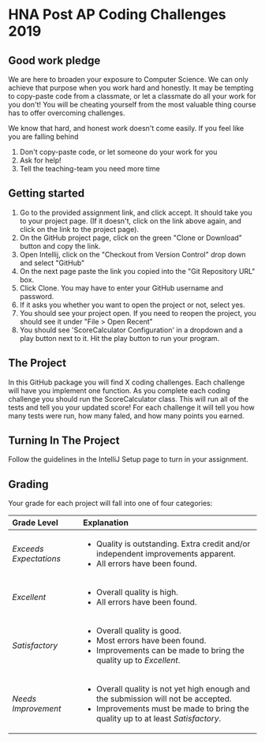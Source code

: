 HNA Post AP Coding Challenges 2019
=========
Good work pledge
-----
We are here to broaden your exposure to Computer Science. We can only achieve that purpose when you work hard and honestly. It may be tempting to copy-paste code from a classmate, or let a classmate do all your work for you don't! You will be cheating yourself from the most valuable thing course has to offer overcoming challenges.

We know that hard, and honest work doesn't come easily. If you feel like you are falling behind

1. Don't copy-paste code, or let someone do your work for you
2. Ask for help!
3. Tell the teaching-team you need more time 

Getting started
-----
1. Go to the provided assignment link, and click accept. It should take you to your project page. (If it doesn't, click on the link above again, and click on the link to the project page).
2. On the GitHub project page, click on the green "Clone or Download" button and copy the link.
3. Open Intellij, click on the "Checkout from Version Control" drop down and select "GitHub"
4. On the next page paste the link you copied into the "Git Repository URL" box.
5. Click Clone. You may have to enter your GitHub username and password.
6. If it asks you whether you want to open the project or not, select yes.
7. You should see your project open. If you need to reopen the project, you should see it under "File > Open Recent"
8.  You should see 'ScoreCalculator Configuration' in a dropdown and a play button next to it. Hit the play button to run your program.

The Project
-----
In this GitHub package you will find X coding challenges. Each challenge will have you implement one function. As you complete each coding challenge you should run the ScoreCalculator class. This will run all of the tests and tell you your updated score! For each challenge it will tell you how many tests were run, how many faled, and how many points you earned. 

Turning In The Project
-----
Follow the guidelines in the IntelliJ Setup page to turn in your assignment. 

Grading
-----
Your grade for each project will fall into one of four categories:

| Grade Level         | Explanation |
| :------------------ |:----------- |
| *Exceeds Expectations*        | <ul><li>Quality is outstanding. Extra credit and/or independent improvements apparent.</li><li>All errors have been found.</li></ul> |
| *Excellent*                   | <ul><li>Overall quality is high.</li><li>All errors have been found.</li></ul> |
| *Satisfactory*                | <ul><li>Overall quality is good.</li><li>Most errors have been found.</li><li>Improvements can be made to bring the quality up to <i>Excellent</i>.</li></ul> |
| *Needs Improvement*           | <ul><li>Overall quality is not yet high enough and the submission will not be accepted.</li><li>Improvements must be made to bring the quality up to at least <i>Satisfactory</i>.</li></ul> |
